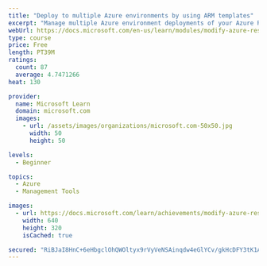 ```yaml
---
title: "Deploy to multiple Azure environments by using ARM templates"
excerpt: "Manage multiple Azure environment deployments of your Azure Resource Manager templates by using functions, variables, tags, and parameter files."
webUrl: https://docs.microsoft.com/en-us/learn/modules/modify-azure-resource-manager-template-reuse/
type: course
price: Free
length: PT39M
ratings:
  count: 87
  average: 4.7471266
heat: 130

provider:
  name: Microsoft Learn
  domain: microsoft.com
  images:
    - url: /assets/images/organizations/microsoft.com-50x50.jpg
      width: 50
      height: 50

levels:
  - Beginner

topics:
  - Azure
  - Management Tools

images:
  - url: https://docs.microsoft.com/learn/achievements/modify-azure-resource-manager-template-reuse-social.png
    width: 640
    height: 320
    isCached: true

secured: "RiBJaI8HnC+6eHbgclOhQWOltyx9rVyVeNSAinqdw4eGlYCv/gkHcDFY3tK1AjrgZOrd9oLaSfX4stDWFRrqZIlnaysFBmg1lqb3nEff+whShC6cM6Gm3ENQ0VOSKkmtAz37M3F8fuObvOb4l80K2fNjbIDFw+l63lO0fqX0apEUiTk4zUmOt6Gk6f1SnIT2vGgcCuf0W94ZpAnYxPHT846BJXuitLmPg/qTfEzyhWBYg1izfzgdngVlC7S7DZj56RY3i1L3ORHIBVUmGs9vS8+Y5NTum9Lnmnpd3Iggc2b3ExNGCFBlxaYLGzICraJNUNVHDI3VCiQGArF8zQ3s/QC+fG/LQiylktQaaiO01X1B2/7CnFIxtFokGKRKsbeF4yxG2UoQkNScCpfqNPoc0ylZCXes83lKGvjXk7QsBUk=;VgJ/xMmvfB6tLusZ9VhK4A=="
---
```


